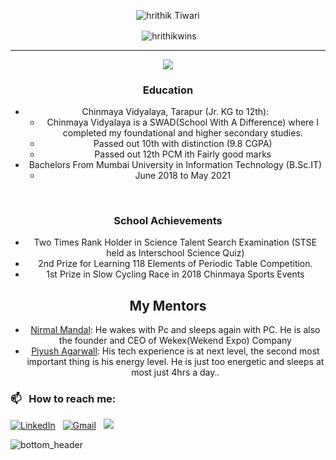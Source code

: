 <!-- # Hrithik Tiwari - Working with Vision

Getting prepared for the ocean of opportunities waiting. -->
<center>
<p align="center"> <img src="https://komarev.com/ghpvc/?username=hrithikwins&label=Profile%20views&color=ff0000&style=plastic&label=PEOPLE+INFLUENCED+BY+HRITHIK" alt="hrithik Tiwari" /> </p>
<center>
<p align="center">&nbsp;<img align="center" src="https://github-readme-stats.vercel.app/api?username=hrithikwins&show_icons=true&locale=en&theme=radical" alt="hrithikwins" /></p>
</center>
<hr/>
<p align="center">
<img src="https://github-readme-stats.vercel.app/api/top-langs/?username=hrithikwins"></p>



### Education
- Chinmaya Vidyalaya, Tarapur (Jr. KG to 12th):
  - Chinmaya Vidyalaya is a SWAD(School With A Difference) where I completed my foundational and higher secondary studies.
  - Passed out 10th with distinction (9.8 CGPA)
  - Passed out 12th PCM ith Fairly good marks
- Bachelors From Mumbai University in Information Technology (B.Sc.IT)
    - June 2018 to May 2021
<br/>

### School Achievements
- Two Times Rank Holder in Science Talent Search Examination (STSE held as Interschool Science Quiz)
- 2nd Prize for Learning 118 Elements of Periodic Table Competition.
- 1st Prize in Slow Cycling Race in 2018 Chinmaya Sports Events



## My Mentors
-   <a href="https://github.com/wekex35">Nirmal Mandal</a>: He wakes with Pc and sleeps again with PC. He is also the founder and CEO of Wekex(Wekend Expo) Company
-   <a href="https://github.com/piyush2greedy">Piyush Agarwall</a>: His tech experience is at next level, the second most important thing is his energy level. He is just too energetic and sleeps at most just 4hrs a day..
</center>


### 📫 &nbsp; How to reach me:


<a href="https://www.linkedin.com/in/hrithikwins/"><img alt="LinkedIn" src="https://img.shields.io/badge/linkedin%20-%230077B5.svg?&style=flat&logo=linkedin&logoColor=white"/></a> &nbsp;
<a href="mailto:javaoncloud14@gmail.com"><img alt="Gmail" src="https://img.shields.io/badge/Gmail-D14836?style=flat&logo=gmail&logoColor=white" /></a> &nbsp;
<a href="https://instagram.com/hrithikwins"><img src="https://img.shields.io/badge/-@hrithikwins-E4405F?style=flat&logo=Instagram&logoColor=white"/></a> &nbsp;


![bottom_header](https://user-images.githubusercontent.com/42163313/188890959-602be5ee-806c-43ea-b055-cad3b4b567b8.svg)


